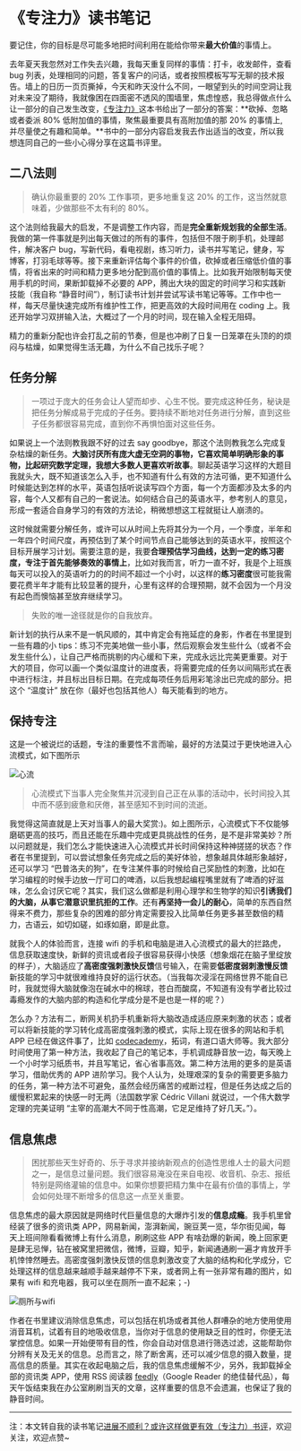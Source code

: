 # 《专注力》读书笔记


要记住，你的目标是尽可能多地把时间利用在能给你带来**最大价值**的事情上。

<!--more-->

去年夏天我忽然对工作失去兴趣，我每天重复同样的事情：打卡，收发邮件，查看 bug 列表，处理相同的问题，答复客户的问话，或者按照模板写写无聊的技术报告。墙上的日历一页页撕掉，今天和昨天没什么不同，一眼望到头的时间空洞让我对未来没了期待，我就像困在四面密不透风的围墙里，焦虑惶惑，我总得做点什么让一部分的自己发生改变，[《专注力》](https://book.douban.com/subject/24298931/)这本书给出了一部分的答案：**砍掉、忽略或者委派 80% 低附加值的事情，聚焦最重要具有高附加值的那 20% 的事情上, 并尽量使之有趣和简单。**书中的一部分内容启发我去作出适当的改变，所以我想连同自己的一些小心得分享在这篇书评里。

## 二八法则

> 确认你最重要的 20% 工作事项，更多地重复这 20% 的工作，这当然就意味着，少做那些不太有利的 80%。

这个法则给我最大的启发，不是调整工作内容，而是**完全重新规划我的全部生活**。我做的第一件事就是列出每天做过的所有的事件，包括但不限于刷手机，处理邮件，解决客户 bug，写新代码，看电视剧，练习听力，读书并写笔记，健身，写博客，打羽毛球等等。接下来重新评估每个事件的价值，砍掉或者压缩低价值的事情，将省出来的时间和精力更多地分配到高价值的事情上。比如我开始限制每天使用手机的时间，果断卸载掉不必要的 APP，腾出大块的固定的时间学习和实践新技能（我自称 “静音时间”），制订读书计划并尝试写读书笔记等等。工作中也一样，每天尽量快速完成所有维护性工作，把更高效的大段时间用在 coding 上。我还开始学习双拼输入法，大概过了一个月的时间，现在输入全程无阻碍。

精力的重新分配也许会打乱之前的节奏，但是也冲刷了日复一日笼罩在头顶的的烦闷与枯燥，如果觉得生活无趣，为什么不自己找乐子呢？

## 任务分解

> 一项过于庞大的任务会让人望而却步、心生不悦。要完成这种任务，秘诀是把任务分解成易于完成的子任务。要持续不断地对任务进行分解，直到这些子任务都很容易完成，直到你不再惧怕面对这些任务。

如果说上一个法则教我跟不好的过去 say goodbye，那这个法则教我怎么完成复杂枯燥的新任务。**大脑讨厌所有庞大虚无空洞的事物，它喜欢简单明确形象的事物，比起研究数学定理，我想大多数人更喜欢听故事**。聊起英语学习这样的大题目我就头大，既不知道该怎么入手，也不知道有什么有效的方法可循，更不知道什么时候能达到怎样的水平，英语包括听说读写四个方面，每一个方面都涉及太多的内容，每个人又都有自己的一套说法。如何结合自己的英语水平，参考别人的意见，形成一套适合自身学习的有效的方法论，稍微想想这工程就挺让人崩溃的。

这时候就需要分解任务，或许可以从时间上先将其分为一个月，一个季度，半年和一年四个时间尺度，再预估到了某个时间节点自己能够达到的英语水平，按照这个目标开展学习计划。需要注意的是，我要**合理预估学习曲线，达到一定的练习密度，专注于首先能够奏效的事情上**，比如对我而言，听力一直不好，我是个上班族每天可以投入的英语听力的的时间不超过一个小时，以这样的**练习密度**很可能我需要花费半年才能有比较显著的提升，心里有这样的合理预期，就不会因为一个月没有起色而懊恼甚至放弃继续学习。

> 失败的唯一途径就是你的自我放弃。

新计划的执行从来不是一帆风顺的，其中肯定会有拖延症的身影，作者在书里提到一些有趣的小 tips：练习不完美地做一些小事，然后观察会发生些什么（或者不会发生些什么），让自己严格而挑剔的内心缓和下来，完成永远比完美更重要。对于大的项目，你可以画一个类似温度计的进度表，将需要完成的任务以间隔形式在表中进行标注，并且标出目标日期。在完成每项任务后用彩笔涂出已完成的部分。把这个 “温度计” 放在你（最好也包括其他人）每天能看到的地方。

## 保持专注

这是一个被说烂的话题，专注的重要性不言而喻，最好的方法莫过于更快地进入心流模式，如下图所示

![心流](http://upload-images.jianshu.io/upload_images/49434-132d60bc6f8ff553.jpg?imageMogr2/auto-orient/strip%7CimageView2/2/w/1240)

> 心流模式下当事人完全聚焦并沉浸到自己正在从事的活动中，长时间投入其中而不感到疲惫和厌倦，甚至感知不到时间的流逝。

我觉得这简直就是上天对当事人的最大奖赏:)。如上图所示，心流模式下不仅能够磨砺更高的技巧，而且还能在乐趣中完成更具挑战性的任务，是不是非常美妙？所以问题就是，我们怎么才能快速进入心流模式并长时间保持这种神搓搓的状态？作者在书里提到，可以尝试想象任务完成之后的美好体验，想象越具体越形象越好，还可以学习 “巴普洛夫的狗”，在专注某件事的时候给自己奖励性的刺激，比如在学习编程的时候手边放一厅可口的啤酒，以后我想起编程嘴里就有了啤酒的好滋味，怎么会讨厌它呢？其实，我们这么做都是利用心理学和生物学的知识**引诱我们的大脑，从事它潜意识里抗拒的工作**。还有**再坚持一会儿的耐心**，简单的东西自然得来不费力，那些复杂的困难的部分肯定需要投入比简单任务更多甚至数倍的精力，古语云，如切如磋，如琢如磨，即是此意。

就我个人的体验而言，连接 wifi 的手机和电脑是进入心流模式的最大的拦路虎，信息获取速度快，新鲜的资讯或者段子很容易获得小快感（想象烟花在脑子里绽放的样子），大脑适应了**高密度强刺激快反馈**信号输入，在需要**低密度弱刺激慢反馈**新技能的学习中就很难维持良好的运行状态。（当我每次浸淫在网络世界不能自已时，我就觉得大脑就像泡在碱水中的棉球，苍白而酸腐，不知道有没有学者比较过毒瘾发作的大脑内部的构造和化学成分是不是也是一样的呢？）

怎么办？方法有二，断网关机扔手机重新将大脑改造成适应原来刺激的状态；或者可以将新技能的学习转化成高密度强刺激的模式，实际上现在很多的网站和手机 APP 已经在做这件事了，比如 [codecademy](https//www.codecademy.com/learn)，拓词，有道口语大师等。我大部分时间使用了第一种方法，我收起了自己的笔记本，手机调成静音放一边，每天晚上一个小时学习纸质书，并且写笔记，省心省事高效。第二种方法用的更多的是英语学习，借助优秀的 APP 进阶学习。我个人认为，处理艰深的复杂的需要更多脑力的任务，第一种方法不可避免，虽然会经历痛苦的戒断过程，但是任务达成之后的缓慢积累起来的快感一时无两（法国数学家 Cédric Villani 就说过，一个伟大数学定理的完美证明 “主宰的高潮大不同于性高潮，它足足维持了好几天。”）。

## 信息焦虑

> 困扰那些天生好奇的、乐于寻求并接纳新观点的创造性思维人士的最大问题之一，是信息过量问题。我们很容易淹没在来自电视、收音机、杂志、报纸特别是网络灌输的信息中。如果你想要把精力集中在最有价值的事情上，学会如何处理不断增多的信息这一点至关重要。

信息焦虑的最大原因就是网络时代巨量信息的大爆炸引发的**信息成瘾**。我手机里曾经装了很多的资讯类 APP，网易新闻，澎湃新闻，豌豆荚一览，华尔街见闻，每天上班间隙看看微博上有什么消息，刷刷这些 APP 有啥劲爆的新闻，晚上回家更是肆无忌惮，钻在被窝里把微信，微博，豆瓣，知乎，新闻通通刷一遍才肯放开手机悻悻然睡去。高密度强刺激快反馈的信息刺激改变了大脑的结构和化学成分，它处理这样的信息越来越顺手越来越停不下来，或者网上有一张非常有趣的图片，如果有 wifi 和充电器，我可以坐在厕所一直不起来；-)

![厕所与wifi](http://upload-images.jianshu.io/upload_images/49434-74dbded62f474ec2.jpg?imageMogr2/auto-orient/strip%7CimageView2/2/w/1240)

作者在书里建议消除信息焦虑，可以包括在机场或者其他人群嘈杂的地方使用使用消音耳机，试着有目的地吸收信息，当你对于信息的使用缺乏目的性时，你便无法掌控信息。如果一开始便带有目的性，你会自动对信息进行筛选过滤，这能帮助你分辨有关及无关的信息。总而言之，除了断舍离，还可以减少信息的摄入数量，提高信息的质量。其实在收起电脑之后，我的信息焦虑缓解不少，另外，我卸载掉全部的资讯类 APP，使用 RSS 阅读器 [feedly](https://feedly.com/)（Google Reader 的绝佳替代品），每天午饭结束我在办公室刷刷当天的文章，这样重要的信息不会遗漏，也保证了我的静音时间。

------

注：本文转自我的读书笔记[进展不顺利？或许这样做更有效（专注力）书评](https://book.douban.com/review/8062395/)，欢迎关注，欢迎点赞~
